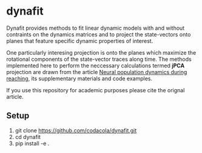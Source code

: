 # dynafit
Dynafit provides methods to fit linear dynamic models with and without contraints on the dynamics matrices and to project the state-vectors onto planes that feature specific dynamic properties of interest.  

One particularly interesing projection is onto the planes which maximize the rotational components of the state-vector traces along time. The methods implemented here to perform the neccessary calculations termed **jPCA** projection are drawn from the article [Neural population dynamics during reaching](https://www.nature.com/articles/nature11129), its supplementary materials and code examples. 

If you use this repository for academic purposes please cite the orignal article.

## Setup

1. git clone https://github.com/codacola/dynafit.git
2. cd dynafit
3. pip install -e .

